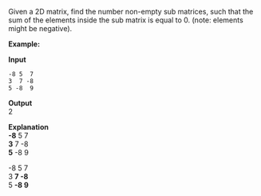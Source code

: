 <div class="markdown-content" id="problem-content">
<p>Given a 2D matrix, find the number non-empty sub matrices, such that the sum of the elements inside the sub matrix is equal to 0. (note:  elements might be negative).</p>
<p><strong>Example:</strong></p>
<p><strong>Input</strong></p>
<div class="highlighter-rouge"><pre class="highlight"><code>-8 5  7
3  7 -8
5 -8  9
</code></pre>
</div>
<p><strong>Output</strong><br/>
2</p>
<p><strong>Explanation</strong><br/>
<strong>-8</strong> 5 7<br/>
<strong>3</strong> 7 -8<br/>
<strong>5</strong> -8 9</p>
<p>-8 5 7<br/>
3 <strong>7 -8</strong><br/>
5 <strong>-8 9</strong></p>

</div>